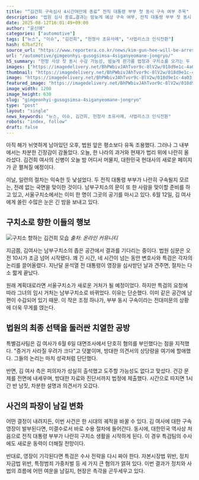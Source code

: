```yaml
---
title: "“김건희 구속심사 4시간여만에 종료” 전직 대통령 부부 첫 동시 구속 여부 주목"
description: "법원 심사 종료…결과는 밤늦게 예상 구속 여부, 전직 대통령 부부 첫 동시 구속 여부 관건 ..."
date: 2025-08-12T16:01:49+09:00
author: "윤신애"
categories: ["automotive"]
tags: ["뉴스", "이슈", "김건희", "헌정사 초유사례", "사법리스크 인식전환"]
hash: 67baf2fc
source_url: "https://www.reportera.co.kr/news/kim-gun-hee-will-be-arrested-tonight/"
url: "/automotive/gimgeonhyi-gusogsimsa-4siganyeomane-jongryo/"
h5_summary: "헌정 사상 첫 동시 수감 가능성, 밤늦게 판가름 법정과 구치소를 오가는 두 사람, 남겨진 물음표"
images: ["https://imagedelivery.net/BhPWbivJAhTvor9c-8lV2w/018d9e1c-4a03-4156-8116-027095e96300/public", "https://imagedelivery.net/BhPWbivJAhTvor9c-8lV2w/490d28c8-9786-46a9-6012-3c45170ff200/public"]
thumbnail: "https://imagedelivery.net/BhPWbivJAhTvor9c-8lV2w/018d9e1c-4a03-4156-8116-027095e96300/public"
image: "https://imagedelivery.net/BhPWbivJAhTvor9c-8lV2w/018d9e1c-4a03-4156-8116-027095e96300/public"
featured_image: "https://imagedelivery.net/BhPWbivJAhTvor9c-8lV2w/018d9e1c-4a03-4156-8116-027095e96300/public"
image_width: 1200
image_height: 630
slug: "gimgeonhyi-gusogsimsa-4siganyeomane-jongryo"
type: "post"
layout: "single"
news_keywords: "뉴스, 이슈, 김건희, 헌정사 초유사례, 사법리스크 인식전환"
robots: "index, follow"
draft: false
---
```


아직 해가 뉘엿하게 남아있던 오후, 법원 앞은 평소보다 유독 조용했다. 그러나 그 내부에서는 차분한 긴장감이 감돌았다. 오늘, 한 나라의 과거와 현재가 법리 위에 나란히 올라섰다. 김건희 여사의 신병이 오늘 밤 어디서 머물지, 대한민국 현대사의 새로운 페이지가 곧 펼쳐질 예정이다.

이날, 일련의 절차는 익숙한 듯 낯설었다. 두 전직 대통령 부부가 나란히 구속될지 모르는, 전례 없는 국면을 맞이한 것이다. 남부구치소의 문이 또 한 사람을 맞이할 준비를 하고 있고, 서울구치소에서는 이미 한 명이 그곳의 공기를 마시고 있다. 6월 12일, 김 여사에게 쏠린 수많은 눈은 긴 밤을 보내고 있다.

## 구치소로 향한 이들의 행보

![구치소 향하는 김건희 모습](https://imagedelivery.net/BhPWbivJAhTvor9c-8lV2w/490d28c8-9786-46a9-6012-3c45170ff200/public)
*출처: 온라인 커뮤니티*


지금쯤, 김여사는 남부구치소의 좁은 공간에서 결과를 기다리는 중이다. 법원 심문은 오전 10시가 조금 넘어 시작됐다. 꽤 긴 시간, 네 시간이 넘는 동안 변호사와 특검은 각자의 논리를 끌어올렸다. 지난달 윤석열 전 대통령이 영장을 심사받던 날과 견주면, 절차는 다소 짧게 끝났다.

원래 계획대로라면 서울구치소가 새로운 거처가 될 예정이었다. 하지만 특검의 요청에 따라 그녀의 임시 거처는 남부구치소로 바뀌었다. 이유는 단순했다. 이미 같은 공간에 남편이 수감되어 있기 때문. 이 작은 조정 하나가, 부부 동시 구속이라는 전대미문의 상황에 더욱 무게를 얹는다.

## 법원의 최종 선택을 둘러싼 치열한 공방

특별검사팀은 김 여사가 6월 6일 대면조사에서 단호히 혐의를 부인했다는 점을 지적했다. "증거가 사라질 우려가 크다"고 덧붙이며, 방대한 의견서의 상당량을 여기에 할애했다. 그들의 논리는 마치 성곽처럼 단단했다.

반면, 김 여사 측은 피의자가 성실히 출석했고 도주할 가능성도 없다고 맞섰다. 건강 문제를 전면에 내세우며, 방대한 자료와 진단서까지 법정에 제출했다. 시간으로 따지면 1시간 반 남짓, 차분한 설명과 의견서가 오갔다.

## 사건의 파장이 남길 변화

어떤 결정이 내려지든, 이번 사건은 한 시대의 궤적을 바꿀 수 있다. 김 여사에 대한 구속영장이 발부된다면, 미결수로서 바로 수용 절차에 들어간다. 동시에, 대한민국 역사상 처음으로 전직 대통령 부부가 나란히 구치소 생활을 시작하게 된다. 이 경우 특검팀의 수사에도 새로운 동력이 더해질 전망이다.

반대로, 영장이 기각된다면 특검은 수사 전략을 다시 짜야 한다. 자본시장법 위반, 정치자금법 위반, 특정범죄 가중처벌 등 세 가지 큰 혐의가 얽혀 있다. 이번 결과가 정치와 사법의 흐름에 어떤 여운을 남길지, 현장은 촉각을 곤두세우고 있다.
